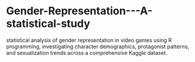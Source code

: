 # Gender-Representation---A-statistical-study
statistical analysis of gender representation in video games using R programming, investigating character demographics, protagonist patterns, and sexualization trends across a comprehensive Kaggle dataset.
